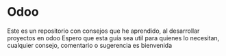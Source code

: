 # Odoo
Este es un repositorio con consejos que he aprendido, al desarrollar proyectos en odoo
Espero que esta guía sea util para quienes lo necesitan, cualquier consejo, comentario o sugerencia es bienvenida 
